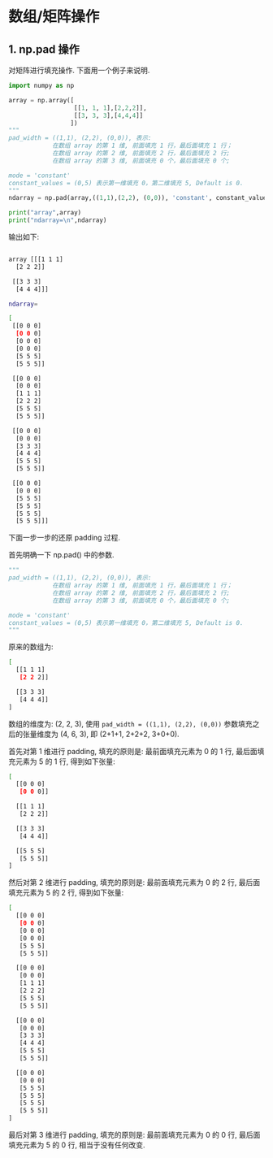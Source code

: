 # 数组/矩阵操作  

## 1. np.pad 操作  

对矩阵进行填充操作. 下面用一个例子来说明.  

```py
import numpy as np

array = np.array([
                  [[1, 1, 1],[2,2,2]], 
                  [[3, 3, 3],[4,4,4]]
                 ])
"""
pad_width = ((1,1), (2,2), (0,0)), 表示:  
            在数组 array 的第 1 维, 前面填充 1 行，最后面填充 1 行；
            在数组 array 的第 2 维, 前面填充 2 行，最后面填充 2 行;
            在数组 array 的第 3 维, 前面填充 0 个，最后面填充 0 个;

mode = 'constant'
constant_values = (0,5) 表示第一维填充 0，第二维填充 5, Default is 0.
"""
ndarray = np.pad(array,((1,1),(2,2), (0,0)), 'constant', constant_values=(0,5)) 

print("array",array)
print("ndarray=\n",ndarray)
```

输出如下:   

```bash

array [[[1 1 1]
  [2 2 2]]

 [[3 3 3]
  [4 4 4]]]

ndarray=

[
 [[0 0 0]
  [0 0 0]
  [0 0 0]
  [0 0 0]
  [5 5 5]
  [5 5 5]]

 [[0 0 0]
  [0 0 0]
  [1 1 1]
  [2 2 2]
  [5 5 5]
  [5 5 5]]

 [[0 0 0]
  [0 0 0]
  [3 3 3]
  [4 4 4]
  [5 5 5]
  [5 5 5]]

 [[0 0 0]
  [0 0 0]
  [5 5 5]
  [5 5 5]
  [5 5 5]
  [5 5 5]]]
```

下面一步一步的还原 padding 过程.   

首先明确一下 np.pad() 中的参数.   

```py
"""
pad_width = ((1,1), (2,2), (0,0)), 表示:  
            在数组 array 的第 1 维, 前面填充 1 行，最后面填充 1 行；
            在数组 array 的第 2 维, 前面填充 2 行，最后面填充 2 行;
            在数组 array 的第 3 维, 前面填充 0 个，最后面填充 0 个;

mode = 'constant'
constant_values = (0,5) 表示第一维填充 0，第二维填充 5, Default is 0.
"""
```

原来的数组为:  

```bash
[
  [[1 1 1]
   [2 2 2]]

  [[3 3 3]
   [4 4 4]]
]
```

数组的维度为: (2, 2, 3), 使用 `pad_width = ((1,1), (2,2), (0,0))` 参数填充之后的张量维度为 (4, 6, 3), 即 (2+1+1, 2+2+2, 3+0+0).  

首先对第 1 维进行 padding, 填充的原则是: 最前面填充元素为 0 的 1 行, 最后面填充元素为 5 的 1 行, 得到如下张量:  

```bash
[
  [[0 0 0]
   [0 0 0]]

  [[1 1 1]
   [2 2 2]]

  [[3 3 3]
   [4 4 4]]

  [[5 5 5]
   [5 5 5]]
]
```

然后对第 2 维进行 padding, 填充的原则是: 最前面填充元素为 0 的 2 行, 最后面填充元素为 5 的 2 行, 得到如下张量:  

```bash
[
  [[0 0 0]
   [0 0 0]
   [0 0 0]
   [0 0 0]
   [5 5 5]
   [5 5 5]]

  [[0 0 0]
   [0 0 0]
   [1 1 1]
   [2 2 2]
   [5 5 5]
   [5 5 5]]

  [[0 0 0]
   [0 0 0]
   [3 3 3]
   [4 4 4]
   [5 5 5]
   [5 5 5]]

  [[0 0 0]
   [0 0 0]
   [5 5 5]
   [5 5 5]
   [5 5 5]
   [5 5 5]]
]
```

最后对第 3 维进行 padding, 填充的原则是: 最前面填充元素为 0 的 0 行, 最后面填充元素为 5 的 0 行, 相当于没有任何改变.  
